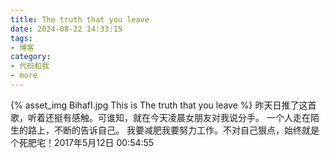 ```yaml
---
title: The truth that you leave
date: 2024-08-22 14:33:15
tags:
- 博客
category:
- 代码和我
- more
---
```

{% asset_img BihafI.jpg This is The truth that you leave %}
昨天日推了这首歌，听着还挺有感触。可谁知，就在今天凌晨女朋友对我说分手。 一个人走在陌生的路上，不断的告诉自己。 我要减肥我要努力工作。不对自己狠点，始终就是个死肥宅！2017年5月12日 00:54:55 

